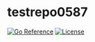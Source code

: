# testrepo0587

[![Go Reference][pkgsitebadge]][pkgsite]
[![License][licensebadge]](LICENSE)

[licensebadge]: https://img.shields.io/github/license/seankhliao/testrepo0587.svg?style=flat-square
[pkgsitebadge]: https://pkg.go.dev/badge/go.seankhliao.com/testrepo0587.svg
[pkgsite]: https://pkg.go.dev/go.seankhliao.com/testrepo0587
